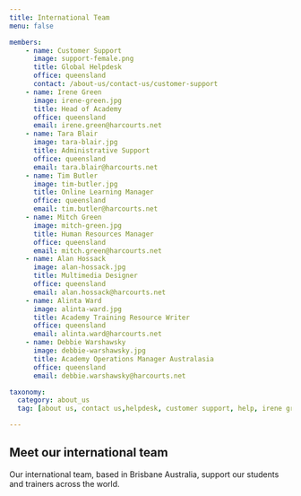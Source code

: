 ```yaml
---
title: International Team
menu: false

members:
    - name: Customer Support
      image: support-female.png
      title: Global Helpdesk
      office: queensland
      contact: /about-us/contact-us/customer-support
    - name: Irene Green
      image: irene-green.jpg
      title: Head of Academy
      office: queensland
      email: irene.green@harcourts.net
    - name: Tara Blair
      image: tara-blair.jpg
      title: Administrative Support
      office: queensland
      email: tara.blair@harcourts.net
    - name: Tim Butler
      image: tim-butler.jpg
      title: Online Learning Manager
      office: queensland
      email: tim.butler@harcourts.net
    - name: Mitch Green
      image: mitch-green.jpg
      title: Human Resources Manager
      office: queensland
      email: mitch.green@harcourts.net
    - name: Alan Hossack
      image: alan-hossack.jpg
      title: Multimedia Designer
      office: queensland
      email: alan.hossack@harcourts.net
    - name: Alinta Ward
      image: alinta-ward.jpg
      title: Academy Training Resource Writer
      office: queensland
      email: alinta.ward@harcourts.net
    - name: Debbie Warshawsky
      image: debbie-warshawsky.jpg
      title: Academy Operations Manager Australasia
      office: queensland
      email: debbie.warshawsky@harcourts.net

taxonomy:
  category: about_us
  tag: [about us, contact us,helpdesk, customer support, help, irene green, debbie ]

---
```

## Meet our international team

Our international team, based in Brisbane Australia, support our students and trainers across the world.
